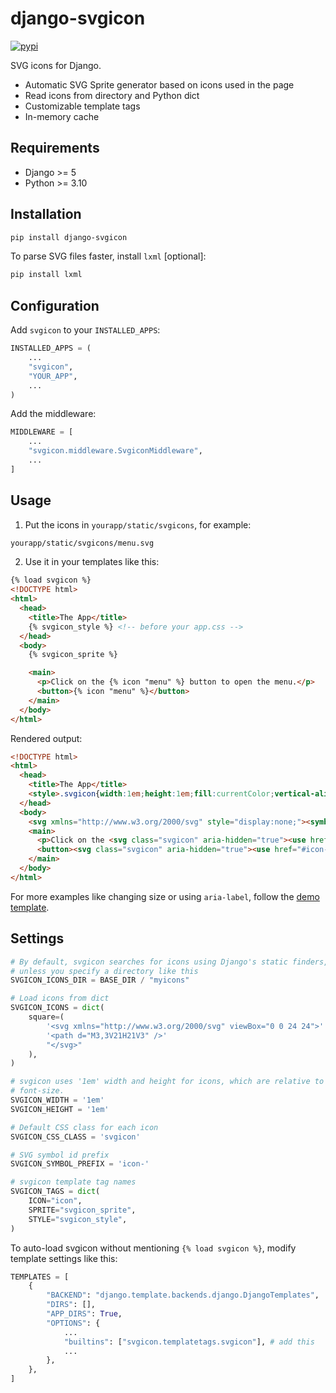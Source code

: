 # django-svgicon

[![pypi](https://img.shields.io/pypi/pyversions/django-svgicon.svg)](https://pypi.python.org/pypi/django-svgicon)

SVG icons for Django.

- Automatic SVG Sprite generator based on icons used in the page
- Read icons from directory and Python dict
- Customizable template tags
- In-memory cache

## Requirements
- Django >= 5
- Python >= 3.10

## Installation

```bash
pip install django-svgicon
```

To parse SVG files faster, install `lxml` [optional]:
```bash
pip install lxml
```

## Configuration
Add `svgicon` to your `INSTALLED_APPS`:

```python
INSTALLED_APPS = (
    ...
    "svgicon",
    "YOUR_APP",
    ...
)
```

Add the middleware:
```python
MIDDLEWARE = [
    ...
    "svgicon.middleware.SvgiconMiddleware",
    ...
]
```

## Usage

1. Put the icons in `yourapp/static/svgicons`, for example:
```bash
yourapp/static/svgicons/menu.svg
```

2. Use it in your templates like this:
```html
{% load svgicon %}
<!DOCTYPE html>
<html>
  <head>
    <title>The App</title>
    {% svgicon_style %} <!-- before your app.css -->
  </head>
  <body>
    {% svgicon_sprite %}

    <main>
      <p>Click on the {% icon "menu" %} button to open the menu.</p>
      <button>{% icon "menu" %}</button>
    </main>
  </body>
</html>
```

Rendered output:
```html
<!DOCTYPE html>
<html>
  <head>
    <title>The App</title>
    <style>.svgicon{width:1em;height:1em;fill:currentColor;vertical-align:middle;}</style>
  </head>
  <body>
    <svg xmlns="http://www.w3.org/2000/svg" style="display:none;"><symbol id="icon-menu" viewbox="0 0 24 24"><path d="M3,3V21H21V3" /></symbol></svg>
    <main>
      <p>Click on the <svg class="svgicon" aria-hidden="true"><use href="#icon-menu"></use></svg> button to open the menu.</p>
      <button><svg class="svgicon" aria-hidden="true"><use href="#icon-menu"></use></svg></button>
    </main>
  </body>
</html>
```

For more examples like changing size or using `aria-label`, follow the 
[demo template](demo/theapp/templates/index.html).

## Settings
```python
# By default, svgicon searches for icons using Django's static finders, 
# unless you specify a directory like this
SVGICON_ICONS_DIR = BASE_DIR / "myicons"

# Load icons from dict
SVGICON_ICONS = dict(
    square=(
        '<svg xmlns="http://www.w3.org/2000/svg" viewBox="0 0 24 24">'
        '<path d="M3,3V21H21V3" />'
        "</svg>"
    ),
)

# svgicon uses '1em' width and height for icons, which are relative to the parent's
# font-size.
SVGICON_WIDTH = '1em'
SVGICON_HEIGHT = '1em'

# Default CSS class for each icon
SVGICON_CSS_CLASS = 'svgicon'

# SVG symbol id prefix
SVGICON_SYMBOL_PREFIX = 'icon-'

# svgicon template tag names
SVGICON_TAGS = dict(
    ICON="icon",
    SPRITE="svgicon_sprite",
    STYLE="svgicon_style",
)
```

To auto-load svgicon without mentioning `{% load svgicon %}`,
modify template settings like this:
```python
TEMPLATES = [
    {
        "BACKEND": "django.template.backends.django.DjangoTemplates",
        "DIRS": [],
        "APP_DIRS": True,
        "OPTIONS": {
            ...
            "builtins": ["svgicon.templatetags.svgicon"], # add this 
            ...
        },
    },
]
```
